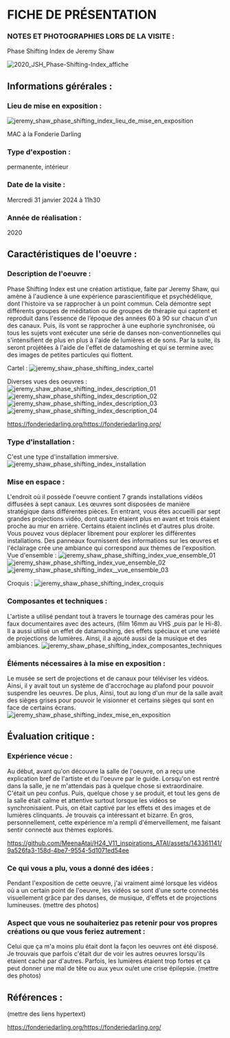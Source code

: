# FICHE DE PRÉSENTATION


### NOTES ET PHOTOGRAPHIES LORS DE LA VISITE : 
Phase Shifting Index de Jeremy Shaw 

![2020_JSH_Phase-Shifting-Index_affiche](https://github.com/MeenaAtai/H24_V11_inspirations_ATAI/assets/143361141/35fdf524-bc33-4cbe-a13d-75667a526485)


## Informations gérérales :

### Lieu de mise en exposition :
![jeremy_shaw_phase_shifting_index_lieu_de_mise_en_exposition](https://github.com/MeenaAtai/H24_V11_inspirations_ATAI/assets/143361141/e5775c7e-1f21-4ad3-9e9a-56cf11ec1312)

MAC à la Fonderie Darling

### Type d'expostion :
permanente, intérieur

### Date de la visite :
Mercredi 31 janvier 2024 à 11h30

### Année de réalisation :
2020


## Caractéristiques de l'oeuvre :

### Description de l'oeuvre :
Phase Shifting Index est une création artistique, faite par Jeremy Shaw, qui amène à l'audience à une expérience parascientifique et psychédélique, dont l'histoire va se rapprocher à un point commun. Cela démontre sept différents groupes de méditation ou de groupes de thérapie qui captent et reproduit dans l'essence de l’époque des années 60 à 90 sur chacun d'un des canaux. Puis, ils vont se rapprocher à une euphorie synchronisée, où tous les sujets vont exécuter une série de danses non-conventionnelles qui s'intensifient de plus en plus à l'aide de lumières et de sons. Par la suite, ils seront projétées à l'aide de l'effet de datamoshing et qui se termine avec des images de petites particules qui flottent.

Cartel :
![jeremy_shaw_phase_shifting_index_cartel](https://github.com/MeenaAtai/H24_V11_inspirations_ATAI/assets/143361141/03f00b31-ab93-42bb-9acb-0a093ed2f571)

Diverses vues des oeuvres :
![jeremy_shaw_phase_shifting_index_description_01](https://github.com/MeenaAtai/H24_V11_inspirations_ATAI/assets/143361141/40837058-4ffe-4712-a18c-afd46dd201bb)
![jeremy_shaw_phase_shifting_index_description_02](https://github.com/MeenaAtai/H24_V11_inspirations_ATAI/assets/143361141/6480e5a2-6599-49f7-a65b-0ffce1846c60)
![jeremy_shaw_phase_shifting_index_description_03](https://github.com/MeenaAtai/H24_V11_inspirations_ATAI/assets/143361141/476962f7-1195-41e4-a0e0-5fe04daf3ca6)
![jeremy_shaw_phase_shifting_index_description_04](https://github.com/MeenaAtai/H24_V11_inspirations_ATAI/assets/143361141/33cbd6b6-6227-43f2-a023-4a8b06e46ffc)

https://fonderiedarling.org/https://fonderiedarling.org/

### Type d'installation :
C'est une type d'installation immersive.
![jeremy_shaw_phase_shifting_index_installation](https://github.com/MeenaAtai/H24_V11_inspirations_ATAI/assets/143361141/0db72da6-08d6-4df0-ad7b-b91d1f4fca8b)

### Mise en espace :
L'endroit où il possède l'oeuvre contient 7 grands installations vidéos diffusées à sept canaux. Les œuvres sont disposées de manière stratégique dans différentes pièces. En entrant, vous êtes accueilli par sept grandes projections vidéo, dont quatre étaient plus en avant et trois étaient proche au mur en arrière. Certains étaient inclinés et d'autres plus droite. Vous pouvez vous déplacer librement pour explorer les différentes installations. Des panneaux fournissent des informations sur les œuvres et l'éclairage crée une ambiance qui correspond aux thèmes de l'exposition.
Vue d'ensemble :
![jeremy_shaw_phase_shifting_index_vue_ensemble_01](https://github.com/MeenaAtai/H24_V11_inspirations_ATAI/assets/143361141/31bda402-66be-4137-a6e5-9d12d479ae7c)
![jeremy_shaw_phase_shifting_index_vue_ensemble_02](https://github.com/MeenaAtai/H24_V11_inspirations_ATAI/assets/143361141/22f4ea13-8b7d-4642-9e65-1fab9d04a0d5)
![jeremy_shaw_phase_shifting_index__vue_ensemble_03](https://github.com/MeenaAtai/H24_V11_inspirations_ATAI/assets/143361141/7d370781-1f2a-4277-bda3-7fa3fd3f4f47)

Croquis :
![jeremy_shaw_phase_shifting_index_croquis](https://github.com/MeenaAtai/H24_V11_inspirations_ATAI/assets/143361141/5d8b5ab9-6d6c-45ec-9dae-7c31fab7a684)

### Composantes et techniques :
L'artiste a utilisé pendant tout à travers le tournage des caméras pour les faux documentaires avec des acteurs, (film 16mm au VHS ,puis par le Hi-8). Il a aussi utilisé un effet de datamoshing, des effets spéciaux et une variété de projections de lumières. Ainsi, il a ajouté aussi de la musique et des ambiances.
![jeremy_shaw_phase_shifting_index_composantes_techniques](https://github.com/MeenaAtai/H24_V11_inspirations_ATAI/assets/143361141/196a8fd8-5980-4f12-9ece-50f0f73181f7)

### Éléments nécessaires à la mise en exposition :
Le musée se sert de projections et de canaux pour téléviser les vidéos. Ainsi, il y avait tout un système de d'accrochage au plafond pour pouvoir suspendre les oeuvres. De plus, Ainsi, tout au long d'un mur de la salle avait des sièges grises pour pouvoir le visionner et certains sièges qui sont en face de certains écrans.
![jeremy_shaw_phase_shifting_index_mise_en_exposition](https://github.com/MeenaAtai/H24_V11_inspirations_ATAI/assets/143361141/f2c4f3a3-1397-4087-88ad-3c5ea9307ab2)


## Évaluation critique :

### Expérience vécue :
Au début, avant qu'on découvre la salle de l'oeuvre, on a reçu une explication bref de l'artiste et du l'oeuvre par le guide. Lorsqu'on est rentré dans la salle, je ne m'attendais pas à quelque chose si extraordinaire. C'était un peu confus. Puis, quelque chose y se produit, et tout les gens de la salle était calme et attentive surtout lorsque les vidéos se synchronisaient. Puis, on était captivé par les effets et des images et de lumières clinquants. Je trouvais ça intéressant et bizarre. En gros, personnellement, cette expérience m'a rempli d'émerveillement, me faisant sentir connecté aux thèmes explorés.

https://github.com/MeenaAtai/H24_V11_inspirations_ATAI/assets/143361141/9a526fa3-158d-4be7-9554-5d1071ed54ee

### Ce qui vous a plu, vous a donné des idées :
Pendant l'exposition de cette oeuvre, j'ai vraiment aimé lorsque les vidéos où a un certain point de l'oeuvre, les vidéos se sont d'une sorte connectés visuellement grâce par des danses, de musique, d'effets et de projections lumineuses.
(mettre des photos)

### Aspect que vous ne souhaiteriez pas retenir pour vos propres créations ou que vous feriez autrement :
Celui que ça m'a moins plu était dont la façon les oeuvres ont été disposé. Je trouvais que parfois c'était dur de voir les autres oeuvres lorsqu'ils étaient caché par d'autres. Parfois, les lumières étaient trop fortes et ça peut donner une mal de tête ou aux yeux ou/et une crise épilepsie.
(mettre des photos)

## Références :
(mettre des liens hypertext)

https://fonderiedarling.org/https://fonderiedarling.org/
